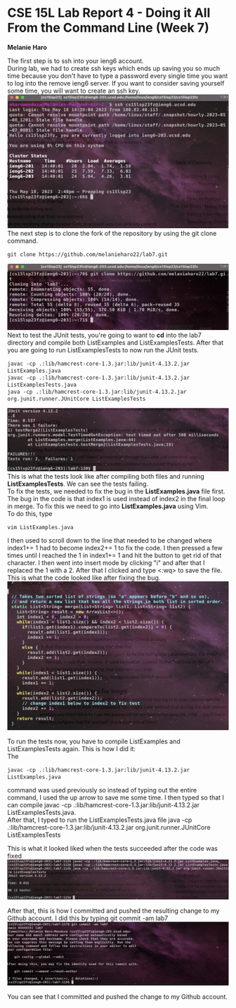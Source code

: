 # CSE 15L Lab Report 4 - Doing it All From the Command Line (Week 7)
**Melanie Haro** <br />

The first step is to ssh into your ieng6 account. <br /> 
During lab, we had to create ssh keys which ends up saving you so much time because you don't have to type a password every single time you want to log into the remove ieng6 server. If you want to consider saving yourself some time, you will want to create an ssh key. <br />
![Image](step-4.jpg) <br />
The next step is to clone the fork of the repository by using the git clone command. <br />
```
git clone https://github.com/melanieharo22/lab7.git
```
![Image](step-5.jpg) <br />
Next to test the JUnit tests, you're going to want to **cd** into the lab7 directory and compile both ListExamples and ListExamplesTests. After that you are going to run ListExamplesTests to now run the JUnit tests. <br />
```
javac -cp .:lib/hamcrest-core-1.3.jar:lib/junit-4.13.2.jar ListExamples.java
javac -cp .:lib/hamcrest-core-1.3.jar:lib/junit-4.13.2.jar ListExamplesTests.java
java -cp .:lib/hamcrest-core-1.3.jar:lib/junit-4.13.2.jar org.junit.runner.JUnitCore ListExamplesTests

```

![Image](junit-tests-failing.jpg) <br />
This is what the tests look like after compiling both files and running **ListExamplesTests**. We can see the tests failing. <br />
To fix the tests, we needed to fix the bug in the **ListExamples.java** file first. The bug in the code is that index1 is used instead of index2 in the final loop in merge. To fix this we need to go into **ListExamples.java** using Vim. <br />
To do this, type <br />
```
vim ListExamples.java
```

I then used <j> to scroll down to the line that needed to be changed where index1+= 1 had to become index2+= 1 to fix the code. I then pressed <l> a few times until I reached the 1 in index1+= 1 and hit the <x> button to get rid of that character. I then went into insert mode by clicking "i" and after that I replaced the 1 with a 2. After that I clicked <esc> and type <:wq> to save the file. This is what the code looked like after fixing the bug. <br /> 
![fixing-bug](fixing-bug.jpg) <br />

To run the tests now, you have to compile ListExamples and ListExamplesTests again. This is how I did it: <br />
<up><up><up><up><up><enter> The 
  ``` 
  javac -cp .:lib/hamcrest-core-1.3.jar:lib/junit-4.13.2.jar ListExamples.java 
  ```
command was used previously so instead of typing out the entire command, I used the up arrow to save me some time. I then typed <up><up><up><up><enter> so that I can compile javac -cp .:lib/hamcrest-core-1.3.jar:lib/junit-4.13.2.jar ListExamplesTests.java. <br />
After that, I typed <up><up><up><enter> to run the ListExamplesTests.java file java -cp .:lib/hamcrest-core-1.3.jar:lib/junit-4.13.2.jar org.junit.runner.JUnitCore ListExamplesTests <br />
  
This is what it looked liked when the tests succeeded after the code was fixed <br />
 ![Image](junit-tests-working.jpg)
  
After that, this is how I committed and pushed the resulting change to my Github account. I did this by typing git commit -am lab7 <br />
 ![image](git-commit-slay.jpg) 

You can see that I committed and pushed the change to my Github account.
